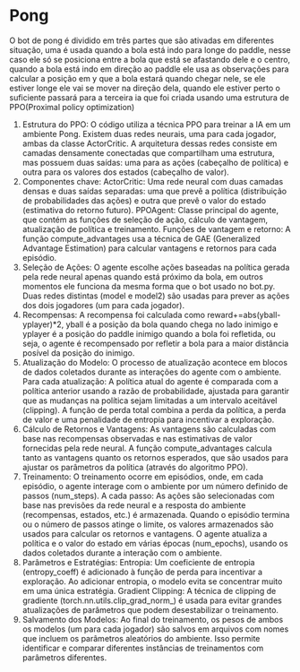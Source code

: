 # Pong
O bot de pong é dividido em três partes que são ativadas em diferentes situação, uma é usada quando a bola está indo para longe do paddle, nesse caso ele só se posiciona entre a bola que está se afastando dele e o centro, quando a bola está indo em direção ao paddle ele usa as observações para calcular a posição em y que a bola estará quando chegar nele, se ele estiver longe ele vai se mover na direção dela, quando ele estiver perto o suficiente passará para a terceira ia que foi criada usando uma estrutura de
PPO(Proximal policy optimization)


1. Estrutura do PPO:
O código utiliza a técnica PPO para treinar a IA em um ambiente Pong. Existem duas redes neurais, uma para cada jogador, ambas da classe ActorCritic. A arquitetura dessas redes consiste em camadas densamente conectadas que compartilham uma estrutura, mas possuem duas saídas: uma para as ações (cabeçalho de política) e outra para os valores dos estados (cabeçalho de valor).
2. Componentes chave:
ActorCritic: Uma rede neural com duas camadas densas e duas saídas separadas: uma que prevê a política (distribuição de probabilidades das ações) e outra que prevê o valor do estado (estimativa do retorno futuro).
PPOAgent: Classe principal do agente, que contém as funções de seleção de ação, cálculo de vantagem, atualização de política e treinamento.
Funções de vantagem e retorno: A função compute_advantages usa a técnica de GAE (Generalized Advantage Estimation) para calcular vantagens e retornos para cada episódio.
3. Seleção de Ações:
O agente escolhe ações baseadas na política gerada pela rede neural apenas quando está próximo da bola, em outros momentos ele funciona da mesma forma que o bot usado no bot.py. Duas redes distintas (model e model2) são usadas para prever as ações dos dois jogadores (um para cada jogador).
4. Recompensas:
A recompensa foi calculada como reward+=abs(yball-yplayer)*2, yball é a posição da bola quando chega no lado inimigo e yplayer é a posição do paddle inimigo quando a bola foi refletida, ou seja, o agente é recompensado por refletir a bola para a maior
distância posível da posição do inimigo.
5. Atualização do Modelo:
O processo de atualização acontece em blocos de dados coletados durante as interações do agente com o ambiente.
Para cada atualização:
A política atual do agente é comparada com a política anterior usando a razão de probabilidade, ajustada para garantir que as mudanças na política sejam limitadas a um intervalo aceitável (clipping).
A função de perda total combina a perda da política, a perda de valor e uma penalidade de entropia para incentivar a exploração.
6. Cálculo de Retornos e Vantagens:
As vantagens são calculadas com base nas recompensas observadas e nas estimativas de valor fornecidas pela rede neural.
A função compute_advantages calcula tanto as vantagens quanto os retornos esperados, que são usados para ajustar os parâmetros da política (através do algoritmo PPO).
7. Treinamento:
O treinamento ocorre em episódios, onde, em cada episódio, o agente interage com o ambiente por um número definido de passos (num_steps).
A cada passo:
As ações são selecionadas com base nas previsões da rede neural e a resposta do ambiente (recompensas, estados, etc.) é armazenada.
Quando o episódio termina ou o número de passos atinge o limite, os valores armazenados são usados para calcular os retornos e vantagens.
O agente atualiza a política e o valor do estado em várias épocas (num_epochs), usando os dados coletados durante a interação com o ambiente.
8. Parâmetros e Estratégias:
Entropia: Um coeficiente de entropia (entropy_coeff) é adicionado à função de perda para incentivar a exploração. Ao adicionar entropia, o modelo evita se concentrar muito em uma única estratégia.
Gradient Clipping: A técnica de clipping de gradiente (torch.nn.utils.clip_grad_norm_) é usada para evitar grandes atualizações de parâmetros que podem desestabilizar o treinamento.
9. Salvamento dos Modelos:
Ao final do treinamento, os pesos de ambos os modelos (um para cada jogador) são salvos em arquivos com nomes que incluem os parâmetros aleatórios do ambiente. Isso permite identificar e comparar diferentes instâncias de treinamentos com parâmetros diferentes.
